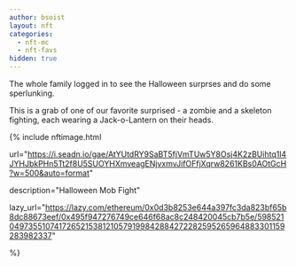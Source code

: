 ```yaml
---
author: bsoist
layout: nft
categories:
  - nft-mc
  - nft-favs
hidden: true
---
```

The whole family logged in to see the Halloween surprses and do some sperlunking. 

This is a grab of one of our favorite surprised - a zombie and a skeleton fighting, each wearing a Jack-o-Lantern on their heads. 

{% include nftimage.html 

url="https://i.seadn.io/gae/AtYUtdRY9SaBT5fjVmTUw5Y8Osj4K2zBUihtq1l4JYHJbkPHn5Tt2f8U5SUOYHXmveagENjvxmvJifOFfjXqrw8261KBs0AOtGcH?w=500&auto=format"

description="Halloween Mob Fight"

lazy_url="https://lazy.com/ethereum/0x0d3b8253e644a397fc3da823bf65b8dc88673eef/0x495f947276749ce646f68ac8c248420045cb7b5e/5985210497355107417265215381210579199842884272282595265964883301159283982337"

%}

